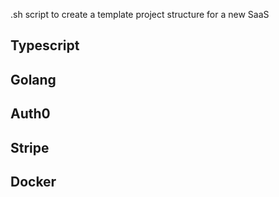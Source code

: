 .sh script to create a template project structure for a new SaaS 

## Typescript

## Golang

## Auth0

## Stripe 

## Docker
